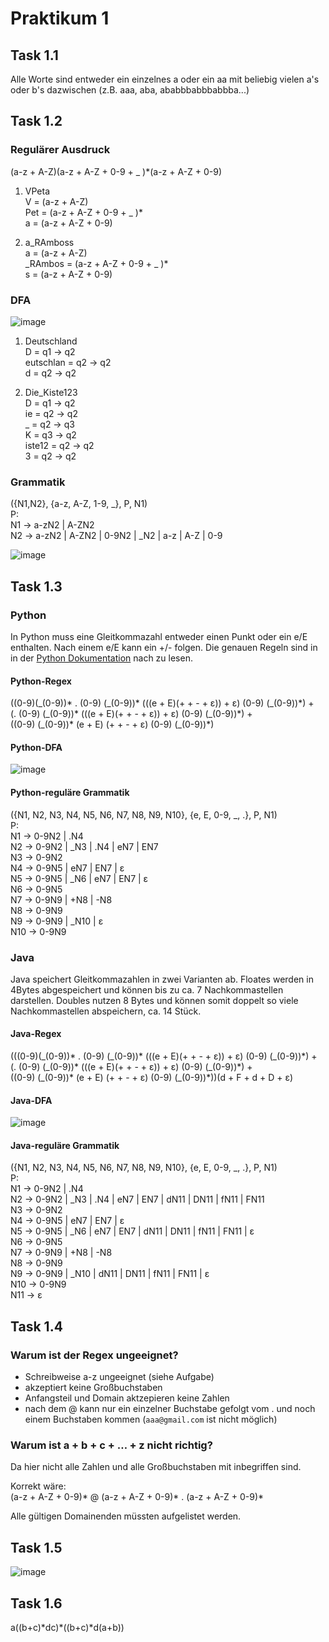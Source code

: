# Praktikum 1

## Task 1.1

Alle Worte sind entweder ein einzelnes a oder ein aa mit beliebig vielen a's oder b's dazwischen (z.B. aaa, aba, ababbbabbbabbba...)

## Task 1.2

### Regulärer Ausdruck

(a-z + A-Z)(a-z + A-Z + 0-9 + \_ )\*(a-z + A-Z + 0-9)

1. VPeta \
V = (a-z + A-Z) \
Pet = (a-z + A-Z + 0-9 + \_ )\* \
a = (a-z + A-Z + 0-9)

2. a\_RAmboss \
a = (a-z + A-Z) \
\_RAmbos = (a-z + A-Z + 0-9 + \_ )\* \
s = (a-z + A-Z + 0-9)

### DFA

![image](DFA.png "e")

1. Deutschland \
D = q1 -> q2 \
eutschlan = q2 -> q2 \
d = q2 -> q2

2. Die\_Kiste123 \
D = q1 -> q2 \
ie = q2 -> q2 \
\_ = q2 -> q3 \
K = q3 -> q2 \
iste12 = q2 -> q2 \
3 = q2 -> q2

### Grammatik

({N1,N2}, {a-z, A-Z, 1-9, \_}, P, N1) \
P: \
N1 -> a-zN2 | A-ZN2 \
N2 -> a-zN2 | A-ZN2 | 0-9N2 | \_N2 | a-z | A-Z | 0-9

![image](Ableitungsbaum.png "Ableitungsbaum")

## Task 1.3

### Python

In Python muss eine Gleitkommazahl entweder einen Punkt oder ein e/E enthalten. Nach einem e/E kann ein +/- folgen.
Die genauen Regeln sind in in der [Python Dokumentation](https://docs.python.org/3/reference/lexical\_analysis.html) nach zu lesen.

#### Python-Regex

((0-9)(\_(0-9))\* . (0-9) (\_(0-9))\* (((e + E)(+ + - + ε)) + ε) (0-9) (\_(0-9))\*) + \
(. (0-9) (\_(0-9))\* (((e + E)(+ + - + ε)) + ε) (0-9) (\_(0-9))\*) + \
((0-9) (\_(0-9))\* (e + E) (+ + - + ε) (0-9) (\_(0-9))\*)

#### Python-DFA

![image](DFAPython.jpg "DFAPython")

#### Python-reguläre Grammatik

({N1, N2, N3, N4, N5, N6, N7, N8, N9, N10}, {e, E, 0-9, \_, .}, P, N1) \
P: \
N1 -> 0-9N2 | .N4 \
N2 -> 0-9N2 | \_N3 | .N4 | eN7 | EN7 \
N3 -> 0-9N2 \
N4 -> 0-9N5 | eN7 | EN7 | ε \
N5 -> 0-9N5 | \_N6 | eN7 | EN7 | ε \
N6 -> 0-9N5 \
N7 -> 0-9N9 | +N8 | -N8 \
N8 -> 0-9N9 \
N9 -> 0-9N9 | \_N10 | ε \
N10 -> 0-9N9

### Java

Java speichert Gleitkommazahlen in zwei Varianten ab. Floates werden in 4Bytes abgespeichert und können bis zu ca. 7 Nachkommastellen darstellen. Doubles nutzen 8 Bytes und können somit doppelt so viele Nachkommastellen abspeichern, ca. 14 Stück.

#### Java-Regex

(((0-9)(\_(0-9))\* . (0-9) (\_(0-9))\* (((e + E)(+ + - + ε)) + ε) (0-9) (\_(0-9))\*) + \
(. (0-9) (\_(0-9))\* (((e + E)(+ + - + ε)) + ε) (0-9) (\_(0-9))\*) + \
((0-9) (\_(0-9))\* (e + E) (+ + - + ε) (0-9) (\_(0-9))\*))(d + F + d + D + ε)

#### Java-DFA

![image](DFAJava.jpg "DFAJava")

#### Java-reguläre Grammatik

({N1, N2, N3, N4, N5, N6, N7, N8, N9, N10}, {e, E, 0-9, \_, .}, P, N1) \
P: \
N1 -> 0-9N2 | .N4 \
N2 -> 0-9N2 | \_N3 | .N4 | eN7 | EN7 | dN11 | DN11 | fN11 | FN11 \
N3 -> 0-9N2 \
N4 -> 0-9N5 | eN7 | EN7 | ε \
N5 -> 0-9N5 | \_N6 | eN7 | EN7 | dN11 | DN11 | fN11 | FN11 | ε \
N6 -> 0-9N5 \
N7 -> 0-9N9 | +N8 | -N8 \
N8 -> 0-9N9 \
N9 -> 0-9N9 | \_N10 | dN11 | DN11 | fN11 | FN11 | ε \
N10 -> 0-9N9 \
N11 -> ε

## Task 1.4

### Warum ist der Regex ungeeignet?

- Schreibweise a-z ungeeignet (siehe Aufgabe)
- akzeptiert keine Großbuchstaben
- Anfangsteil und Domain aktzepieren keine Zahlen
- nach dem @ kann nur ein einzelner Buchstabe gefolgt vom . und noch einem Buchstaben kommen (```aaa@gmail.com``` ist nicht möglich)

### Warum ist  a + b + c + … + z nicht richtig?

Da hier nicht alle Zahlen und alle Großbuchstaben mit inbegriffen sind.

Korrekt wäre: \
(a-z + A-Z + 0-9)\* @ (a-z + A-Z + 0-9)\* . (a-z + A-Z + 0-9)\*

Alle gültigen Domainenden müssten aufgelistet werden.

## Task 1.5

![image](Aufgabe1.5.jpg "DFA")

## Task 1.6

a((b+c)\*dc)\*((b+c)\*d(a+b))
